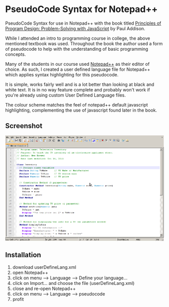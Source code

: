# PseudoCode Syntax for Notepad++

PseudoCode Syntax for use in Notepad++ with the book titled [Principles of Program Design: Problem-Solving with JavaScript](https://www.amazon.ca/Principles-Program-Design-Problem-Solving-JavaScript/dp/1111526508) by Paul Addison.

While I attended an intro to programming course in college, the above mentioned textbook was used. Throughout the book the author used a form of pseudocode to help with the understanding of basic programming concepts.

Many of the students in our course used [Notepad++](https://notepad-plus-plus.org/) as their editor of choice. As such, I created a user defined language file for Notepad++ which applies syntax highlighting for this pseudocode.

It is simple, works fairly well and is a lot better than looking at black and white text.
It is in no way feature complete and probably won't work if you're already using custom User Defined Language files.

The colour scheme matches the feel of notepad++ default javascript highlighting, complementing the use of javascript found later in the book.

## Screenshot

![Example](.screenshot/screenshot.png)

## Installation

1. download userDefineLang.xml
2. open Notepad++
3. click on menu –> Language –> Define your language…
4. click on Import… and choose the file (userDefineLang.xml)
5. close and re-open Notepad++
6. click on menu –> Language –> pseudocode
7. profit
